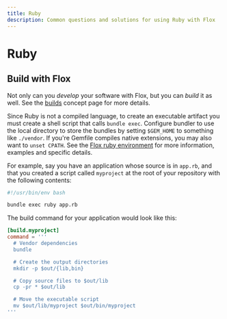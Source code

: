 ```yaml
---
title: Ruby
description: Common questions and solutions for using Ruby with Flox
---
```


# Ruby

## Build with Flox

Not only can you _develop_ your software with Flox, but you can _build_ it as well.
See the [builds][build-concept] concept page for more details.

Since Ruby is not a compiled language, to create an executable artifact you must create a shell script that calls `bundle exec`. Configure bundler to use the local directory to store the bundles by setting `$GEM_HOME` to something like `./vendor`. If you're Gemfile compiles native extensions, you may also want to `unset CPATH`. See the [Flox ruby environment](https://hub.flox.dev/flox/ruby) for more information, examples and specific details.

For example, say you have an application whose source is in `app.rb`, and that you created a script called `myproject` at the root of your repository with the following contents:

```bash
#!/usr/bin/env bash

bundle exec ruby app.rb
```

The build command for your application would look like this:

```toml
[build.myproject]
command = '''
  # Vendor dependencies
  bundle

  # Create the output directories
  mkdir -p $out/{lib,bin}

  # Copy source files to $out/lib
  cp -pr * $out/lib

  # Move the executable script
  mv $out/lib/myproject $out/bin/myproject
'''
```

[build-concept]: ../../concepts/manifest-builds.md
